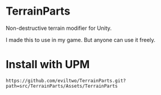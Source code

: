 # TerrainParts
 Non-destructive terrain modifier for Unity.

I made this to use in my game. But anyone can use it freely.

# Install with UPM
```
https://github.com/eviltwo/TerrainParts.git?path=src/TerrainParts/Assets/TerrainParts
```
